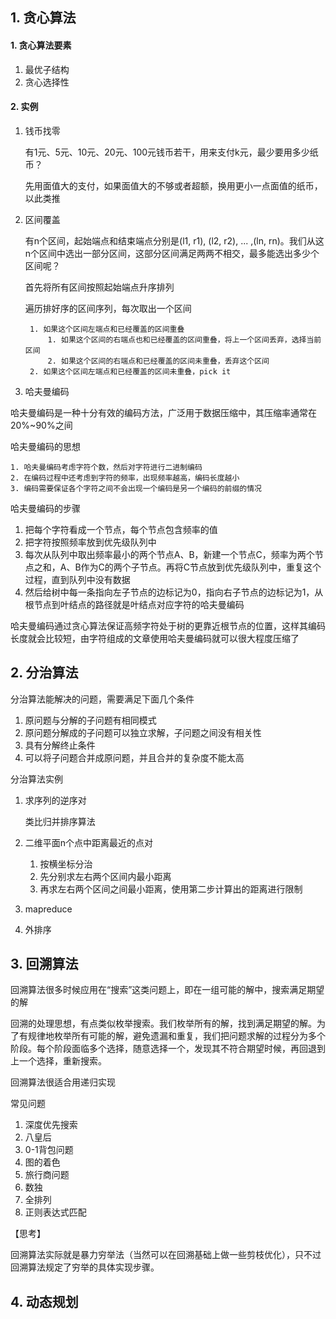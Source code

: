 ## 1. 贪心算法

#### 1. 贪心算法要素

1. 最优子结构
2. 贪心选择性

#### 2. 实例

1. 钱币找零
	
	有1元、5元、10元、20元、100元钱币若干，用来支付k元，最少要用多少纸币？
	
	先用面值大的支付，如果面值大的不够或者超额，换用更小一点面值的纸币，以此类推
	
2. 区间覆盖

	有n个区间，起始端点和结束端点分别是(l1, r1), (l2, r2), ... ,(ln, rn)。我们从这n个区间中选出一部分区间，这部分区间满足两两不相交，最多能选出多少个区间呢？
	
	首先将所有区间按照起始端点升序排列
	
	遍历排好序的区间序列，每次取出一个区间
		
		1. 如果这个区间左端点和已经覆盖的区间重叠
			1. 如果这个区间的右端点也和已经覆盖的区间重叠，将上一个区间丢弃，选择当前区间
			2. 如果这个区间的右端点和已经覆盖的区间未重叠，丢弃这个区间
		2. 如果这个区间左端点和已经覆盖的区间未重叠，pick it
3. 哈夫曼编码

哈夫曼编码是一种十分有效的编码方法，广泛用于数据压缩中，其压缩率通常在20%~90%之间

哈夫曼编码的思想

	1. 哈夫曼编码考虑字符个数，然后对字符进行二进制编码
	2. 在编码过程中还考虑到字符的频率，出现频率越高，编码长度越小
	3. 编码需要保证各个字符之间不会出现一个编码是另一个编码的前缀的情况

哈夫曼编码的步骤

1. 把每个字符看成一个节点，每个节点包含频率的值
2. 把字符按照频率放到优先级队列中
3. 每次从队列中取出频率最小的两个节点A、B，新建一个节点C，频率为两个节点之和，A、B作为C的两个子节点。再将C节点放到优先级队列中，重复这个过程，直到队列中没有数据
4. 然后给树中每一条指向左子节点的边标记为0，指向右子节点的边标记为1，从根节点到叶结点的路径就是叶结点对应字符的哈夫曼编码

哈夫曼编码通过贪心算法保证高频字符处于树的更靠近根节点的位置，这样其编码长度就会比较短，由字符组成的文章使用哈夫曼编码就可以很大程度压缩了
 

## 2. 分治算法

分治算法能解决的问题，需要满足下面几个条件

1. 原问题与分解的子问题有相同模式
2. 原问题分解成的子问题可以独立求解，子问题之间没有相关性
3. 具有分解终止条件
4. 可以将子问题合并成原问题，并且合并的复杂度不能太高

分治算法实例

1. 求序列的逆序对
	
	类比归并排序算法
2. 二维平面n个点中距离最近的点对

	1. 按横坐标分治
	2. 先分别求左右两个区间内最小距离
	3. 再求左右两个区间之间最小距离，使用第二步计算出的距离进行限制
3. mapreduce
4. 外排序

## 3. 回溯算法

回溯算法很多时候应用在“搜索”这类问题上，即在一组可能的解中，搜索满足期望的解

回溯的处理思想，有点类似枚举搜索。我们枚举所有的解，找到满足期望的解。为了有规律地枚举所有可能的解，避免遗漏和重复，我们把问题求解的过程分为多个阶段。每个阶段面临多个选择，随意选择一个，发现其不符合期望时候，再回退到上一个选择，重新搜索。

回溯算法很适合用递归实现

常见问题

1. 深度优先搜索
2. 八皇后
3. 0-1背包问题
4. 图的着色
5. 旅行商问题
6. 数独
7. 全排列
8. 正则表达式匹配

【思考】

回溯算法实际就是暴力穷举法（当然可以在回溯基础上做一些剪枝优化），只不过回溯算法规定了穷举的具体实现步骤。

## 4. 动态规划

